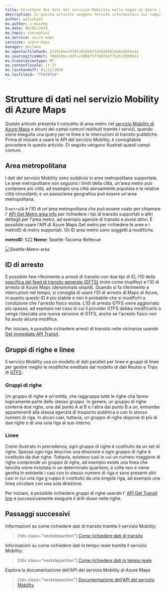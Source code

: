 ```yaml
---
title: Strutture dei dati del servizio Mobility nelle mappe di Azure | Mappe Microsoft Azure
description: In questo articolo vengono fornite informazioni sui campi comuni e sulle strutture di dati restituiti tramite il Microsoft Azure Maps Mobility Services.
author: walsehgal
ms.author: v-musehg
ms.date: 06/05/2019
ms.topic: conceptual
ms.service: azure-maps
services: azure-maps
manager: philmea
ms.openlocfilehash: 213910ee2439fa958b9f1d4926883eb8e066ba41
ms.sourcegitcommit: f9601bbccddfccddb6f577d6febf7b2b12988911
ms.translationtype: MT
ms.contentlocale: it-IT
ms.lasthandoff: 01/12/2020
ms.locfileid: "75910714"
---
```

# <a name="data-structures-in-azure-maps-mobility-service"></a>Strutture di dati nel servizio Mobility di Azure Maps

Questo articolo presenta il concetto di area metro nel [servizio Mobility di Azure Maps](https://aka.ms/AzureMapsMobilityService) e alcuni dei campi comuni restituiti tramite i servizi, quando viene eseguita una query per le linee e le interruzioni di transito pubbliche. Prima di iniziare a usare le API del servizio Mobility, è consigliabile procedere in questo articolo. Di seguito vengono illustrati questi campi comuni.

## <a name="metro-area"></a>Area metropolitana

I dati del servizio Mobility sono suddivisi in aree metropolitane supportate. Le aree metropolitane non seguono i limiti della città, un'area metro può contenere più città, ad esempio una città densamente popolata e le relative città circostanti; e un paese/area geografica può essere un'area metropolitana. 

Il `metroID` è l'ID di un'area metropolitana che può essere usato per chiamare l' [API Get Metro area info](https://aka.ms/AzureMapsMobilityMetroAreaInfo) per richiedere i tipi di transito supportati e altri dettagli per l'area metro, ad esempio agenzie di transito e avvisi attivi. È possibile usare l'API di Azure Maps Get metro per richiedere le aree e i metroID di metro supportati. Gli ID area metro sono soggetti a modifiche.

**metroID:** 522 **Nome:** Seattle-Tacoma-Bellevue

![Seattle-Metro-area](./media/mobility-service-data-structure/seattle-metro.png)

## <a name="stop-ids"></a>ID di arresto

È possibile fare riferimento a arresti di transito con due tipi di ID, l'ID della [specifica del feed di transito generale (GFTS)](https://gtfs.org/) (noto come stopKey) e l'ID di arresto di Azure Maps (denominato stopId). Quando si fa riferimento a interruzioni nel tempo, si consiglia di usare l'ID di arresto di Maps di Azure, in quanto questo ID è più stabile e non è probabile che si modifichi a condizione che l'arresto fisico esista. L'ID di arresto GTFS viene aggiornato più spesso, ad esempio nel caso in cui il provider GTFS debba modificarlo o venga rilasciata una nuova versione di GTFS, anche se l'arresto fisico non ha avuto alcuna modifica.

Per iniziare, è possibile richiedere arresti di transito nelle vicinanze usando [Get immediate API Transit](https://aka.ms/AzureMapsMobilityNearbyTransit).

## <a name="line-groups-and-lines"></a>Gruppi di righe e linee

Il servizio Mobility usa un modello di dati paralleli per linee e gruppi di linee per gestire meglio le modifiche ereditate dal modello di dati Routes e Trips di [GTFS](https://gtfs.org/) .


### <a name="line-groups"></a>Gruppi di righe

Un gruppo di righe è un'entità, che raggruppa tutte le righe che fanno logicamente parte dello stesso gruppo. In genere, un gruppo di righe conterrà due righe, una dal punto A al B e l'altra dal punto B a un, entrambe appartenenti alla stessa agenzia di trasporto pubblica e con lo stesso numero di riga. In alcuni casi, tuttavia, un gruppo di righe dispone di più di due righe o di una sola riga al suo interno.


### <a name="lines"></a>Linee

Come illustrato in precedenza, ogni gruppo di righe è costituito da un set di righe. Spesso ogni riga descrive una direzione e ogni gruppo di righe è costituito da due righe. Tuttavia, esistono casi in cui un numero maggiore di righe comprende un gruppo di righe, ad esempio esiste una linea che talvolta viene rivisitata in un determinato quartiere, a volte non e viene gestita in entrambi i casi con lo stesso numero di riga e sono presenti altri casi in cui una riga g ruppo è costituito da una singola riga, ad esempio una linea circolare con una sola direzione.

Per iniziare, è possibile richiedere gruppi di righe usando l' [API Get Transit line](https://aka.ms/AzureMapsMobilityTransitLine) e successivamente eseguire il drill-down nelle righe.


## <a name="next-steps"></a>Passaggi successivi

Informazioni su come richiedere dati di transito tramite il servizio Mobility:

> [!div class="nextstepaction"]
> [Come richiedere dati di transito](how-to-request-transit-data.md)

Informazioni su come richiedere dati in tempo reale tramite il servizio Mobility:

> [!div class="nextstepaction"]
> [Come richiedere dati in tempo reale](how-to-request-real-time-data.md)

Esplora la documentazione dell'API del servizio Mobility di Azure Maps

> [!div class="nextstepaction"]
> [Documentazione dell'API del servizio Mobility](https://aka.ms/AzureMapsMobilityService)

